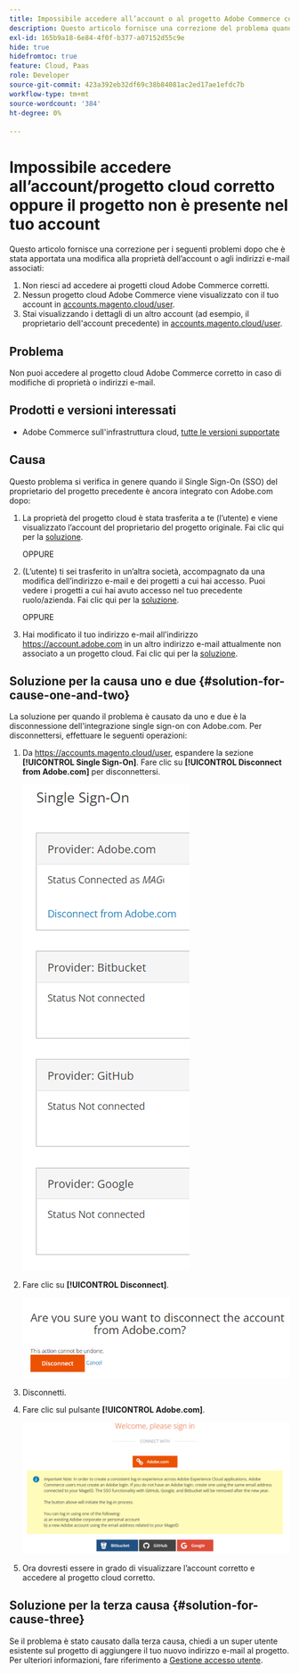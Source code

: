 ```yaml
---
title: Impossibile accedere all’account o al progetto Adobe Commerce corretto oppure il progetto non è presente nel tuo account
description: Questo articolo fornisce una correzione del problema quando non è possibile accedere al progetto cloud Adobe Commerce corretto in caso di modifiche di proprietà o di indirizzi e-mail.
exl-id: 165b9a18-6e84-4f0f-b377-a07152d55c9e
hide: true
hidefromtoc: true
feature: Cloud, Paas
role: Developer
source-git-commit: 423a392eb32df69c38b84081ac2ed17ae1efdc7b
workflow-type: tm+mt
source-wordcount: '384'
ht-degree: 0%

---
```


# Impossibile accedere all’account/progetto cloud corretto oppure il progetto non è presente nel tuo account

Questo articolo fornisce una correzione per i seguenti problemi dopo che è stata apportata una modifica alla proprietà dell’account o agli indirizzi e-mail associati:

1. Non riesci ad accedere ai progetti cloud Adobe Commerce corretti.
1. Nessun progetto cloud Adobe Commerce viene visualizzato con il tuo account in [accounts.magento.cloud/user](https://accounts.magento.cloud/user).
1. Stai visualizzando i dettagli di un altro account (ad esempio, il proprietario dell&#39;account precedente) in [accounts.magento.cloud/user](https://accounts.magento.cloud/user).

## Problema

Non puoi accedere al progetto cloud Adobe Commerce corretto in caso di modifiche di proprietà o indirizzi e-mail.

## Prodotti e versioni interessati

* Adobe Commerce sull&#39;infrastruttura cloud, [tutte le versioni supportate](https://www.adobe.com/content/dam/cc/en/legal/terms/enterprise/pdfs/Adobe-Commerce-Software-Lifecycle-Policy.pdf)

## Causa

Questo problema si verifica in genere quando il Single Sign-On (SSO) del proprietario del progetto precedente è ancora integrato con Adobe.com dopo:

1. La proprietà del progetto cloud è stata trasferita a te (l’utente) e viene visualizzato l’account del proprietario del progetto originale. Fai clic qui per la [soluzione](#solution-for-cause-one-and-two).

   OPPURE

1. (L’utente) ti sei trasferito in un’altra società, accompagnato da una modifica dell’indirizzo e-mail e dei progetti a cui hai accesso. Puoi vedere i progetti a cui hai avuto accesso nel tuo precedente ruolo/azienda. Fai clic qui per la [soluzione](#solution-for-cause-one-and-two).

   OPPURE

1. Hai modificato il tuo indirizzo e-mail all’indirizzo https://account.adobe.com in un altro indirizzo e-mail attualmente non associato a un progetto cloud. Fai clic qui per la [soluzione](#solution-for-cause-three).

## Soluzione per la causa uno e due {#solution-for-cause-one-and-two}

La soluzione per quando il problema è causato da uno e due è la disconnessione dell&#39;integrazione single sign-on con Adobe.com. Per disconnettersi, effettuare le seguenti operazioni:

1. Da https://accounts.magento.cloud/user, espandere la sezione **[!UICONTROL Single Sign-On]**. Fare clic su **[!UICONTROL Disconnect from Adobe.com]** per disconnettersi.

   ![single sign-on-adobe-connect](assets/sso-adobe-disconnect.png)

1. Fare clic su **[!UICONTROL Disconnect]**.

   ![adobe-disconnect](assets/adobe-disconnect.png)

1. Disconnetti.
1. Fare clic sul pulsante **[!UICONTROL Adobe.com]**.

   ![Magento.com](assets/adobe-welcome-login.png)

1. Ora dovresti essere in grado di visualizzare l’account corretto e accedere al progetto cloud corretto.

## Soluzione per la terza causa {#solution-for-cause-three}

Se il problema è stato causato dalla terza causa, chiedi a un super utente esistente sul progetto di aggiungere il tuo nuovo indirizzo e-mail al progetto. Per ulteriori informazioni, fare riferimento a [Gestione accesso utente](https://experienceleague.adobe.com/docs/commerce-cloud-service/user-guide/project/user-access.html).
